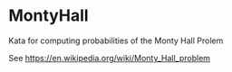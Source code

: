 # MontyHall
Kata for computing probabilities of the Monty Hall Prolem

See https://en.wikipedia.org/wiki/Monty_Hall_problem
